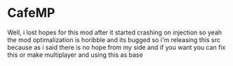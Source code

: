 # CafeMP
Well, i lost hopes for this mod after it started crashing on injection so yeah
the mod optimalization is horibble and its bugged so i'm releasing this src because 
as i said there is no hope from my side and if you want you can fix this or make multiplayer and using this as base
